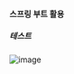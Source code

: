 #### 스프링 부트 활용
##### 테스트

![image](https://user-images.githubusercontent.com/40969203/109508576-5492be00-7ae3-11eb-9a35-8f6ba6140784.png)
